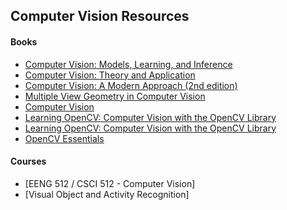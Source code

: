 ## Computer Vision Resources

#### Books

* [Computer Vision: Models, Learning, and Inference](http://www.computervisionmodels.com/)
* [Computer Vision: Theory and Application](http://szeliski.org/Book/)
* [Computer Vision: A Modern Approach (2nd edition)](https://www.amazon.com/Computer-Vision-Modern-Approach-2nd/dp/013608592X/ref=dp_ob_title_bk)
* [Multiple View Geometry in Computer Vision](https://www.robots.ox.ac.uk/~vgg/hzbook/)
* [Computer Vision ](https://www.amazon.com/Computer-Vision-Linda-G-Shapiro/dp/0130307963)
* [Learning OpenCV: Computer Vision with the OpenCV Library](https://www.amazon.com/Learning-OpenCV-Computer-Vision-Library/dp/0596516134)
* [Learning OpenCV: Computer Vision with the OpenCV Library](https://www.pyimagesearch.com/practical-python-opencv/)
* [OpenCV Essentials](https://www.amazon.com/OpenCV-Essentials-Oscar-Deniz-Suarez/dp/1783984244/ref=sr_1_1?s=books&ie=UTF8&qid=1424594237&sr=1-1&keywords=opencv+essentials#)

#### Courses

* [EENG 512 / CSCI 512 - Computer Vision]
* [Visual Object and Activity Recognition]